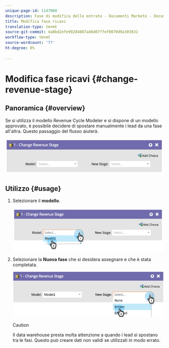 ```yaml
---
unique-page-id: 1147080
description: Fase di modifica delle entrate - Documenti Marketo - Documentazione del prodotto
title: Modifica fase ricavi
translation-type: tm+mt
source-git-commit: 4a0bd2efe99284807a46d07ffef0070d9a303631
workflow-type: tm+mt
source-wordcount: '77'
ht-degree: 0%

---
```



# Modifica fase ricavi {#change-revenue-stage}

## Panoramica {#overview}

Se si utilizza il modello Revenue Cycle Modeler e si dispone di un modello approvato, è possibile decidere di spostare manualmente i lead da una fase all&#39;altra. Questo passaggio del flusso aiuterà.

![](assets/image2014-9-22-17-3a4-3a59.png)

## Utilizzo {#usage}

1. Selezionare il **modello**.

   ![](assets/image2014-9-22-17-3a5-3a4.png)

1. Selezionare la **Nuova fase** che si desidera assegnare e che è stata completata.

   ![](assets/image2014-9-22-17-5-8.png)

   >[!CAUTION]
   >
   >Il data warehouse presta molta attenzione a quando i lead si spostano tra le fasi. Questo può creare dati non validi se utilizzati in modo errato.
